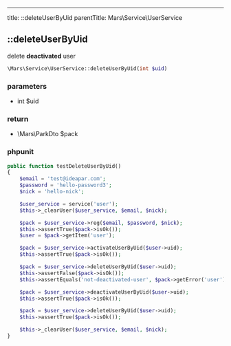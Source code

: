 ---
title: ::deleteUserByUid
parentTitle: Mars\Service\UserService

## ::deleteUserByUid

delete **deactivated** user

```php
\Mars\Service\UserService::deleteUserByUid(int $uid)
```

### parameters
- int $uid

### return
- \Mars\ParkDto $pack


### phpunit
```php
public function testDeleteUserByUid()
{
    $email = 'test@ideapar.com';
    $password = 'hello-password3';
    $nick = 'hello-nick';

    $user_service = service('user');
    $this->_clearUser($user_service, $email, $nick);

    $pack = $user_service->reg($email, $password, $nick);
    $this->assertTrue($pack->isOk());
    $user = $pack->getItem('user');

    $pack = $user_service->activateUserByUid($user->uid);
    $this->assertTrue($pack->isOk());

    $pack = $user_service->deleteUserByUid($user->uid);
    $this->assertFalse($pack->isOk());
    $this->assertEquals('not-deactivated-user', $pack->getError('user'));

    $pack = $user_service->deactivateUserByUid($user->uid);
    $this->assertTrue($pack->isOk());

    $pack = $user_service->deleteUserByUid($user->uid);
    $this->assertTrue($pack->isOk());

    $this->_clearUser($user_service, $email, $nick);
}
```
